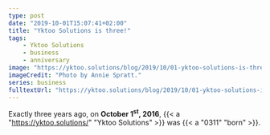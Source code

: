 ```yaml
---
type: post
date: "2019-10-01T15:07:41+02:00"
title: "Yktoo Solutions is three!"
tags:
    - Yktoo Solutions
    - business
    - anniversary
image: "https://yktoo.solutions/blog/2019/10/01-yktoo-solutions-is-three/ys-three-years.jpg"
imageCredit: "Photo by Annie Spratt."
series: business
fulltextUrl: "https://yktoo.solutions/blog/2019/10/01-yktoo-solutions-is-three/"
---
```


Exactly three years ago, on **October 1<sup>st</sup>, 2016**, {{< a "https://yktoo.solutions/" "Yktoo Solutions" >}} was {{< a "0311" "born" >}}.

<!--more-->
